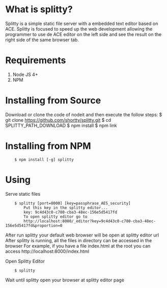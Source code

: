 What is splitty?
====================
Splitty is a simple static file server with a embedded text editor based on ACE. Splitty is focused to speed up the web development allowing the programmer to use de ACE editor on the left side and see the result on the right side of the same browser tab.

Requirements
====================
1. Node JS 4+
2. NPM


Installing from Source
====================
Download or clone the code of nodeit and then execute the follow steps:
        $ git clone https://github.com/shortty/splitty.git
        $ cd SPLITTY_PATH_DOWNLOAD
        $ npm install
        $ npm link

Installing from NPM
====================
        $ npm install [-g] splitty


Using
====================
Serve static files

        $ splitty [port=8000] [key=passphrase_AES_security]
            Put this key in the splitty editor...
            key: 9c4d43c0-c780-cba3-48ec-156e5d5417fd
            To open splitty editor go to
            http://localhost:8000/_editor?key=9c4d43c0-c780-cba3-48ec-156e5d5417fd&proportion=0

            
After run splitty your default web browser will be open at splitty editor url
After splitty is running, all the files in directory can be 
accessed in the browser
For example, if you have a file index.html at the root you 
can access http://localhost:8000/index.html


Open Splitty Editor

        $ splitty
Wait until splitty open your browser at splitty editor page



